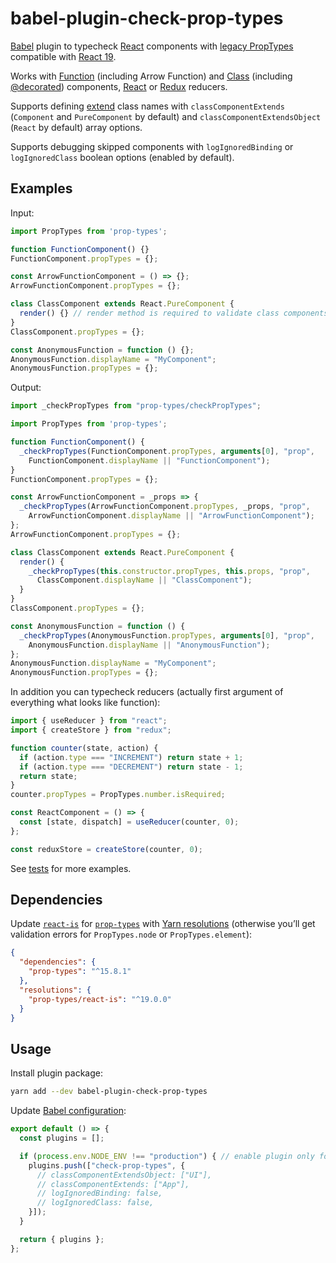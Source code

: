 # babel-plugin-check-prop-types

[Babel](https://babeljs.io) plugin to typecheck [React](https://react.dev) components with [legacy PropTypes](https://legacy.reactjs.org/docs/typechecking-with-proptypes.html#gatsby-focus-wrapper) compatible with [React 19](https://react.dev/blog/2024/04/25/react-19-upgrade-guide#removed-deprecated-react-apis).

Works with [Function](https://react.dev/learn/your-first-component#defining-a-component) (including Arrow Function) and [Class](https://react.dev/reference/react/Component) (including [@decorated](https://github.com/tc39/proposal-decorators)) components, [React](https://react.dev/learn/extracting-state-logic-into-a-reducer) or [Redux](https://redux.js.org/usage/structuring-reducers/basic-reducer-structure) reducers.

Supports defining [extend](https://developer.mozilla.org/en-US/docs/Web/JavaScript/Reference/Classes/extends) class names with `classComponentExtends` (`Component` and `PureComponent` by default) and `classComponentExtendsObject` (`React` by default) array options.

Supports debugging skipped components with `logIgnoredBinding` or `logIgnoredClass` boolean options (enabled by default).

## Examples

Input:

```js
import PropTypes from 'prop-types';

function FunctionComponent() {}
FunctionComponent.propTypes = {};

const ArrowFunctionComponent = () => {};
ArrowFunctionComponent.propTypes = {};

class ClassComponent extends React.PureComponent {
  render() {} // render method is required to validate class components
}
ClassComponent.propTypes = {};

const AnonymousFunction = function () {};
AnonymousFunction.displayName = "MyComponent";
AnonymousFunction.propTypes = {};
```

Output:

```js
import _checkPropTypes from "prop-types/checkPropTypes";

import PropTypes from 'prop-types';

function FunctionComponent() {
  _checkPropTypes(FunctionComponent.propTypes, arguments[0], "prop",
    FunctionComponent.displayName || "FunctionComponent");
}
FunctionComponent.propTypes = {};

const ArrowFunctionComponent = _props => {
  _checkPropTypes(ArrowFunctionComponent.propTypes, _props, "prop",
    ArrowFunctionComponent.displayName || "ArrowFunctionComponent");
};
ArrowFunctionComponent.propTypes = {};

class ClassComponent extends React.PureComponent {
  render() {
    _checkPropTypes(this.constructor.propTypes, this.props, "prop",
      ClassComponent.displayName || "ClassComponent");
  }
}
ClassComponent.propTypes = {};

const AnonymousFunction = function () {
  _checkPropTypes(AnonymousFunction.propTypes, arguments[0], "prop",
    AnonymousFunction.displayName || "AnonymousFunction");
};
AnonymousFunction.displayName = "MyComponent";
AnonymousFunction.propTypes = {};
```

In addition you can typecheck reducers (actually first argument of everything what looks like function):

```js
import { useReducer } from "react";
import { createStore } from "redux";

function counter(state, action) {
  if (action.type === "INCREMENT") return state + 1;
  if (action.type === "DECREMENT") return state - 1;
  return state;
}
counter.propTypes = PropTypes.number.isRequired;

const ReactComponent = () => {
  const [state, dispatch] = useReducer(counter, 0);
};

const reduxStore = createStore(counter, 0);
```

See [tests](https://github.com/NikolayFrantsev/babel-plugin-check-prop-types/blob/master/test.js) for more examples.

## Dependencies

Update [`react-is`](https://www.npmjs.com/package/react-is) for [`prop-types`](https://www.npmjs.com/package/prop-types) with [Yarn resolutions](https://classic.yarnpkg.com/lang/en/docs/selective-version-resolutions/) (otherwise you’ll get validation errors for `PropTypes.node` or `PropTypes.element`):
```json
{
  "dependencies": {
    "prop-types": "^15.8.1"
  },
  "resolutions": {
    "prop-types/react-is": "^19.0.0"
  }
}
```

## Usage

Install plugin package:

```sh
yarn add --dev babel-plugin-check-prop-types
```

Update [Babel configuration](https://babeljs.io/docs/configuration#javascript-configuration-files):

```js
export default () => {
  const plugins = [];

  if (process.env.NODE_ENV !== "production") { // enable plugin only for non-production bundle
    plugins.push(["check-prop-types", {
      // classComponentExtendsObject: ["UI"],
      // classComponentExtends: ["App"],
      // logIgnoredBinding: false,
      // logIgnoredClass: false,
    }]);
  }

  return { plugins };
};
```
